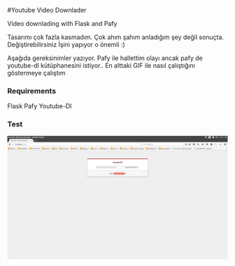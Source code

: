 #Youtube Video Downlader

Video downlading with Flask and Pafy

Tasarımı çok fazla kasmadım. Çok ahım şahım anladığım şey değil sonuçta. Değiştirebilirsiniz İşini yapıyor o önemli :)

Aşağıda gereksinimler yazıyor. Pafy ile hallettim olayı ancak pafy de youtube-dl kütüphanesini istiyor.. En alttaki GIF ile nasıl çalıştığını göstermeye çalıştım

### Requirements

  Flask
  Pafy
  Youtube-Dl

### Test

[![pre_ass/out.gif](pre_ass/out.gif)](https://raw.githubusercontent.com/aligoren/downtube/master/pre_ass/out.gif)
